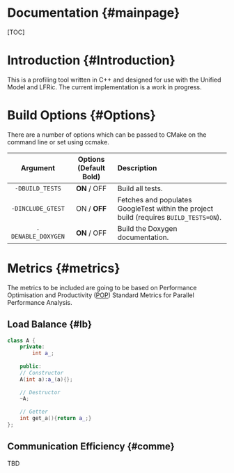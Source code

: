Documentation {#mainpage}
=============
[TOC]

# Introduction {#Introduction}

This is a profiling tool written in C++ and designed for use with the Unified
Model and LFRic.
The current implementation is a work in progress.

# Build Options {#Options}

There are a number of options which can be passed to CMake on the command line
or set using ccmake.

Argument | Options (Default **Bold**)| Description
:---:|:---:|:---
 `-DBUILD_TESTS`   |  **ON** / OFF | Build all tests.
 `-DINCLUDE_GTEST` |  ON / **OFF** | Fetches and populates GoogleTest within the project build (requires `BUILD_TESTS=ON`).
 `-DENABLE_DOXYGEN`|  **ON** / OFF | Build the Doxygen documentation.


# Metrics  {#metrics}

The metrics to be included are going to be based on Performance Optimisation
and Productivity (<a href="https://pop-coe.eu/node/69">POP</a>) Standard Metrics 
for Parallel Performance Analysis.

## Load Balance {#lb}

~~~~~~~~~~~~~~~~~~~~~~~cpp
class A {
    private:
        int a_;
        
    public:
    // Constructor
    A(int a):a_(a){};
    
    // Destructor
    ~A;
    
    // Getter
    int get_a(){return a_;}
};
~~~~~~~~~~~~~~~~~~~~~~~

## Communication Efficiency {#comme}

TBD